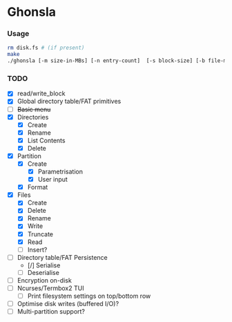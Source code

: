 # Ghonsla

### Usage

```bash
rm disk.fs # (if present)
make
./ghonsla [-m size-in-MBs] [-n entry-count]  [-s block-size] [-b file-max-block-count]
```

### TODO

- [x] read/write\_block
- [x] Global directory table/FAT primitives
- [ ] ~~Basic menu~~
- [x] Directories
	- [x] Create
    - [x] Rename
	- [x] List Contents
	- [x] Delete
- [x] Partition
	- [x] Create
        - [x] Parametrisation
        - [x] User input
	- [x] Format
- [x] Files
	- [x] Create
	- [x] Delete
	- [x] Rename
	- [x] Write
	- [x] Truncate
	- [x] Read
    - [ ] Insert?
- [ ] Directory table/FAT Persistence
    - [/] Serialise
    - [ ] Deserialise
- [ ] Encryption on-disk
- [ ] Ncurses/Termbox2 TUI
    - [ ] Print filesystem settings on top/bottom row
- [ ] Optimise disk writes (buffered I/O)?
- [ ] Multi-partition support?
